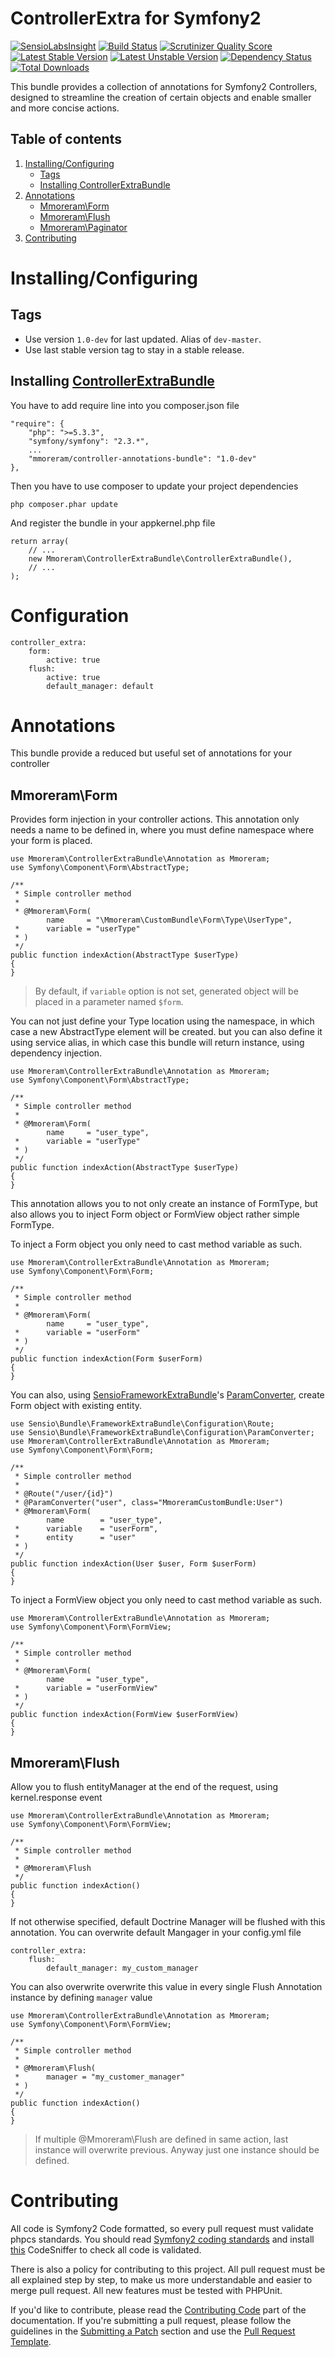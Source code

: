 ControllerExtra for Symfony2
=====

[![SensioLabsInsight](https://insight.sensiolabs.com/projects/66e58cb8-cc5c-4899-8082-80cf23ef15af/mini.png)](https://insight.sensiolabs.com/projects/66e58cb8-cc5c-4899-8082-80cf23ef15af)
[![Build Status](https://travis-ci.org/mmoreram/ControllerExtraBundle.png?branch=master)](https://travis-ci.org/mmoreram/ControllerExtraBundle)
[![Scrutinizer Quality Score](https://scrutinizer-ci.com/g/mmoreram/ControllerExtraBundle/badges/quality-score.png?s=e960930a8cd10d62ec092248d14af620aa96ea9a)](https://scrutinizer-ci.com/g/mmoreram/ControllerExtraBundle/)
[![Latest Stable Version](https://poser.pugx.org/mmoreram/controller-extra-bundle/v/stable.png)](https://packagist.org/packages/mmoreram/controller-extra-bundle)
[![Latest Unstable Version](https://poser.pugx.org/mmoreram/controller-extra-bundle/v/unstable.png)](https://packagist.org/packages/mmoreram/controller-extra-bundle)
[![Dependency Status](https://www.versioneye.com/user/projects/52b09eefec137588e200007e/badge.png)](https://www.versioneye.com/user/projects/52b09eefec137588e200007e)
[![Total Downloads](https://poser.pugx.org/mmoreram/controller-extra-bundle/downloads.png)](https://packagist.org/packages/mmoreram/controller-extra-bundle)

This bundle provides a collection of annotations for Symfony2 Controllers, designed to streamline the creation of certain objects and enable smaller and more concise actions.

Table of contents
-----
1. [Installing/Configuring](#installingconfiguring)
    * [Tags](#tags)
    * [Installing ControllerExtraBundle](#installing-controllerextrabundle)
2. [Annotations](#annotations)
    * [Mmoreram\Form](#mmoreram-form)
    * [Mmoreram\Flush](#mmoreram-flush)
    * [Mmoreram\Paginator](#mmoreram-paginator)
3. [Contributing](#contribute)

# Installing/Configuring

## Tags

* Use version `1.0-dev` for last updated. Alias of `dev-master`.
* Use last stable version tag to stay in a stable release.

## Installing [ControllerExtraBundle](https://github.com/mmoreram/controller-extra-bundle)

You have to add require line into you composer.json file

    "require": {
        "php": ">=5.3.3",
        "symfony/symfony": "2.3.*",
        ...
        "mmoreram/controller-annotations-bundle": "1.0-dev"
    },

Then you have to use composer to update your project dependencies

    php composer.phar update

And register the bundle in your appkernel.php file

    return array(
        // ...
        new Mmoreram\ControllerExtraBundle\ControllerExtraBundle(),
        // ...
    );

# Configuration

    controller_extra:
        form:
            active: true
        flush:
            active: true
            default_manager: default

# Annotations

This bundle provide a reduced but useful set of annotations for your controller

## Mmoreram\Form

Provides form injection in your controller actions. This annotation only needs a name to be defined in, where you must define namespace where your form is placed.

    use Mmoreram\ControllerExtraBundle\Annotation as Mmoreram;
    use Symfony\Component\Form\AbstractType;

    /**
     * Simple controller method
     *
     * @Mmoreram\Form(
            name     = "\Mmoreram\CustomBundle\Form\Type\UserType",
     *      variable = "userType"
     * )
     */
    public function indexAction(AbstractType $userType)
    {
    }

> By default, if `variable` option is not set, generated object will be placed in a parameter named `$form`.

You can not just define your Type location using the namespace, in which case a new AbstractType element will be created. but you can also define it using service alias, in which case this bundle will return instance, using dependency injection.

    use Mmoreram\ControllerExtraBundle\Annotation as Mmoreram;
    use Symfony\Component\Form\AbstractType;

    /**
     * Simple controller method
     *
     * @Mmoreram\Form(
            name     = "user_type",
     *      variable = "userType"
     * )
     */
    public function indexAction(AbstractType $userType)
    {
    }

This annotation allows you to not only create an instance of FormType, but also allows you to inject Form object or FormView object rather simple FormType.

To inject a Form object you only need to cast method variable as such.

    use Mmoreram\ControllerExtraBundle\Annotation as Mmoreram;
    use Symfony\Component\Form\Form;

    /**
     * Simple controller method
     *
     * @Mmoreram\Form(
            name     = "user_type",
     *      variable = "userForm"
     * )
     */
    public function indexAction(Form $userForm)
    {
    }

You can also, using [SensioFrameworkExtraBundle][1]'s [ParamConverter][2], create Form object with existing entity.

    use Sensio\Bundle\FrameworkExtraBundle\Configuration\Route;
    use Sensio\Bundle\FrameworkExtraBundle\Configuration\ParamConverter;
    use Mmoreram\ControllerExtraBundle\Annotation as Mmoreram;
    use Symfony\Component\Form\Form;

    /**
     * Simple controller method
     *
     * @Route("/user/{id}")
     * @ParamConverter("user", class="MmoreramCustomBundle:User")
     * @Mmoreram\Form(
            name        = "user_type",
     *      variable    = "userForm",
     *      entity      = "user"
     * )
     */
    public function indexAction(User $user, Form $userForm)
    {
    }

To inject a FormView object you only need to cast method variable as such.

    use Mmoreram\ControllerExtraBundle\Annotation as Mmoreram;
    use Symfony\Component\Form\FormView;

    /**
     * Simple controller method
     *
     * @Mmoreram\Form(
            name     = "user_type",
     *      variable = "userFormView"
     * )
     */
    public function indexAction(FormView $userFormView)
    {
    }

## Mmoreram\Flush

Allow you to flush entityManager at the end of the request, using kernel.response event

    use Mmoreram\ControllerExtraBundle\Annotation as Mmoreram;
    use Symfony\Component\Form\FormView;

    /**
     * Simple controller method
     *
     * @Mmoreram\Flush
     */
    public function indexAction()
    {
    }

If not otherwise specified, default Doctrine Manager will be flushed with this annotation.
You can overwrite default Mangager in your config.yml file

    controller_extra:
        flush:
            default_manager: my_custom_manager

You can also overwrite overwrite this value in every single Flush Annotation instance by defining `manager` value

    use Mmoreram\ControllerExtraBundle\Annotation as Mmoreram;
    use Symfony\Component\Form\FormView;

    /**
     * Simple controller method
     *
     * @Mmoreram\Flush(
     *      manager = "my_customer_manager"
     * )
     */
    public function indexAction()
    {
    }

> If multiple @Mmoreram\Flush are defined in same action, last instance will overwrite previous. Anyway just one instance should be defined.

# Contributing

All code is Symfony2 Code formatted, so every pull request must validate phpcs standards.
You should read [Symfony2 coding standards](http://symfony.com/doc/current/contributing/code/standards.html) and install [this](https://github.com/opensky/Symfony2-coding-standard) CodeSniffer to check all code is validated.

There is also a policy for contributing to this project. All pull request must be all explained step by step, to make us more understandable and easier to merge pull request. All new features must be tested with PHPUnit.

If you'd like to contribute, please read the [Contributing Code][3] part of the documentation. If you're submitting a pull request, please follow the guidelines in the [Submitting a Patch][4] section and use the [Pull Request Template][5].

[1]: https://github.com/sensiolabs/SensioFrameworkExtraBundle
[2]: http://symfony.com/doc/current/bundles/SensioFrameworkExtraBundle/annotations/converters.html
[3]: http://symfony.com/doc/current/contributing/code/index.html
[4]: http://symfony.com/doc/current/contributing/code/patches.html#check-list
[5]: http://symfony.com/doc/current/contributing/code/patches.html#make-a-pull-request